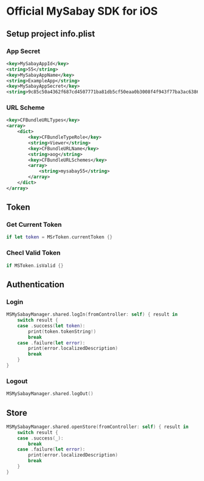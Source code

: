 # Official MySabay SDK for iOS
## Setup project info.plist
### App Secret
```xml
<key>MySabayAppId</key>
<string>55</string>
<key>MySabayAppName</key>
<string>ExampleApp</string>
<key>MySabayAppSecret</key>
<string>9c85c50a4362f687cd4507771ba81db5cf50eaa0b3008f4f943f77ba3ac6386b</string>
```
### URL Scheme
```xml
<key>CFBundleURLTypes</key>
<array>
	<dict>
		<key>CFBundleTypeRole</key>
		<string>Viewer</string>
		<key>CFBundleURLName</key>
		<string>aog</string>
		<key>CFBundleURLSchemes</key>
		<array>
			<string>mysabay55</string>
		</array>
	</dict>
</array>
```

## Token
### Get Current Token
```swift
if let token = MSrToken.currentToken {}
```
### Checl Valid Token
```swift
if MSToken.isValid {}
```

## Authentication
### Login
```swift
MSMySabayManager.shared.logIn(fromController: self) { result in
    switch result {
    case .success(let token):
        print(token.tokenString!)
        break
    case .failure(let error):
        print(error.localizedDescription)
        break
    }
}
```
### Logout
```swift
MSMySabayManager.shared.logOut()
```

## Store
```swift
MSMySabayManager.shared.openStore(fromController: self) { result in
    switch result {
    case .success(_):
        break
    case .failure(let error):
        print(error.localizedDescription)
        break
    }
}
```
